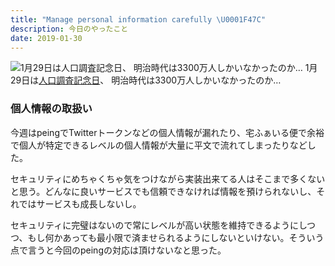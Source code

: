 ```yaml
---
title: "Manage personal information carefully \U0001F47C"
description: 今日のやったこと
date: 2019-01-30
---
```


![1月29日は[人口調査記念日](http://www.nnh.to/01/29.html)、 明治時代は3300万人しかいなかったのか…](https://cdn-images-1.medium.com/max/800/0*75cOYmVbrWDQd84u.png)
1月29日は[人口調査記念日](http://www.nnh.to/01/29.html)、 明治時代は3300万人しかいなかったのか…

### 個人情報の取扱い

今週はpeingでTwitterトークンなどの個人情報が漏れたり、宅ふぁいる便で余裕で個人が特定できるレベルの個人情報が大量に平文で流れてしまったりなどした。

セキュリティにめちゃくちゃ気をつけながら実装出来てる人はそこまで多くないと思う。どんなに良いサービスでも信頼できなければ情報を預けられないし、それではサービスも成長しないし。

セキュリティに完璧はないので常にレベルが高い状態を維持できるようにしつつ、もし何かあっても最小限で済ませられるようにしないといけない。そういう点で言うと今回のpeingの対応は頂けないなと思った。
